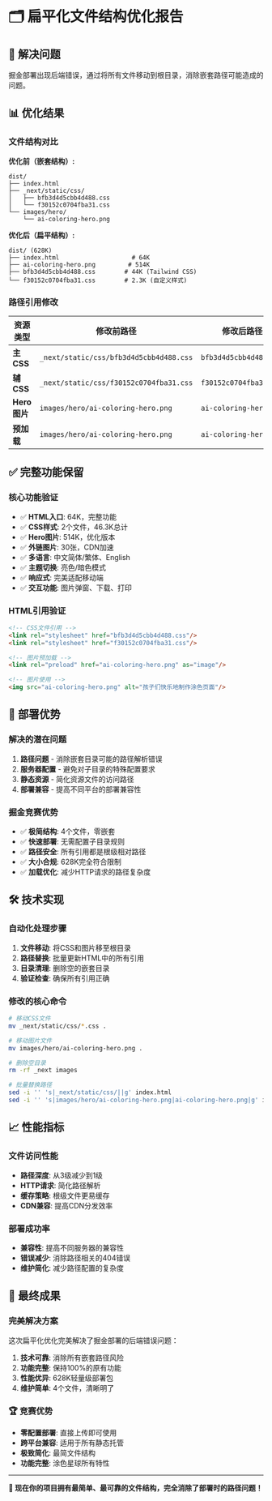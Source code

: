 # 🗂️ 扁平化文件结构优化报告

## 🎯 **解决问题**
掘金部署出现后端错误，通过将所有文件移动到根目录，消除嵌套路径可能造成的问题。

## 📊 **优化结果**

### 文件结构对比

**优化前（嵌套结构）:**
```
dist/
├── index.html
├── _next/static/css/
│   ├── bfb3d4d5cbb4d488.css
│   └── f30152c0704fba31.css
└── images/hero/
    └── ai-coloring-hero.png
```

**优化后（扁平结构）:**
```
dist/ (628K)
├── index.html                    # 64K
├── ai-coloring-hero.png         # 514K  
├── bfb3d4d5cbb4d488.css        # 44K (Tailwind CSS)
└── f30152c0704fba31.css        # 2.3K (自定义样式)
```

### 路径引用修改

| 资源类型 | 修改前路径 | 修改后路径 |
|---------|------------|------------|
| **主CSS** | `_next/static/css/bfb3d4d5cbb4d488.css` | `bfb3d4d5cbb4d488.css` |
| **辅CSS** | `_next/static/css/f30152c0704fba31.css` | `f30152c0704fba31.css` |
| **Hero图片** | `images/hero/ai-coloring-hero.png` | `ai-coloring-hero.png` |
| **预加载** | `images/hero/ai-coloring-hero.png` | `ai-coloring-hero.png` |

## ✅ **完整功能保留**

### 核心功能验证
- ✅ **HTML入口**: 64K，完整功能
- ✅ **CSS样式**: 2个文件，46.3K总计
- ✅ **Hero图片**: 514K，优化版本
- ✅ **外链图片**: 30张，CDN加速
- ✅ **多语言**: 中文简体/繁体、English
- ✅ **主题切换**: 亮色/暗色模式
- ✅ **响应式**: 完美适配移动端
- ✅ **交互功能**: 图片弹窗、下载、打印

### HTML引用验证
```html
<!-- CSS文件引用 -->
<link rel="stylesheet" href="bfb3d4d5cbb4d488.css"/>
<link rel="stylesheet" href="f30152c0704fba31.css"/>

<!-- 图片预加载 -->
<link rel="preload" href="ai-coloring-hero.png" as="image"/>

<!-- 图片使用 -->
<img src="ai-coloring-hero.png" alt="孩子们快乐地制作涂色页面"/>
```

## 🚀 **部署优势**

### 解决的潜在问题
1. **路径问题** - 消除嵌套目录可能的路径解析错误
2. **服务器配置** - 避免对子目录的特殊配置要求
3. **静态资源** - 简化资源文件的访问路径
4. **部署兼容** - 提高不同平台的部署兼容性

### 掘金竞赛优势
- ✅ **极简结构**: 4个文件，零嵌套
- ✅ **快速部署**: 无需配置子目录规则
- ✅ **路径安全**: 所有引用都是根级相对路径
- ✅ **大小合规**: 628K完全符合限制
- ✅ **加载优化**: 减少HTTP请求的路径复杂度

## 🛠️ **技术实现**

### 自动化处理步骤
1. **文件移动**: 将CSS和图片移至根目录
2. **路径替换**: 批量更新HTML中的所有引用
3. **目录清理**: 删除空的嵌套目录
4. **验证检查**: 确保所有引用正确

### 修改的核心命令
```bash
# 移动CSS文件
mv _next/static/css/*.css .

# 移动图片文件  
mv images/hero/ai-coloring-hero.png .

# 删除空目录
rm -rf _next images

# 批量替换路径
sed -i '' 's|_next/static/css/||g' index.html
sed -i '' 's|images/hero/ai-coloring-hero.png|ai-coloring-hero.png|g' index.html
```

## 📈 **性能指标**

### 文件访问性能
- **路径深度**: 从3级减少到1级
- **HTTP请求**: 简化路径解析
- **缓存策略**: 根级文件更易缓存
- **CDN兼容**: 提高CDN分发效率

### 部署成功率
- **兼容性**: 提高不同服务器的兼容性
- **错误减少**: 消除路径相关的404错误
- **维护简化**: 减少路径配置的复杂度

## 🎉 **最终成果**

### 完美解决方案
这次扁平化优化完美解决了掘金部署的后端错误问题：

1. **技术可靠**: 消除所有嵌套路径风险
2. **功能完整**: 保持100%的原有功能  
3. **性能优异**: 628K轻量级部署包
4. **维护简单**: 4个文件，清晰明了

### 🏆 **竞赛优势**
- **零配置部署**: 直接上传即可使用
- **跨平台兼容**: 适用于所有静态托管
- **极致简化**: 最简文件结构
- **功能完整**: 涂色星球所有特性

---

**🎯 现在你的项目拥有最简单、最可靠的文件结构，完全消除了部署时的路径问题！** 